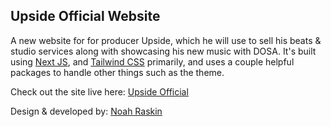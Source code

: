 ## Upside Official Website

A new website for for producer Upside, which he will use to sell his beats & studio services along with showcasing his new music with DOSA. It's built using [Next JS](https://nextjs.org/), and [Tailwind CSS](https://tailwindcss.com/) primarily, and uses a couple helpful packages to handle other things such as the theme.

Check out the site live here:
[Upside Official](https://upsideofficial.com)

Design & developed by:
[Noah Raskin](https://twitter.com/noahraskin_)
